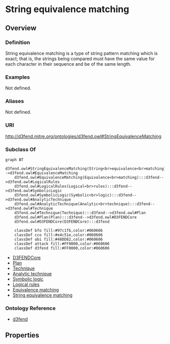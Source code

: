 # String equivalence matching

## Overview

### Definition
String equivalence matching is a type of string pattern matching which is exact; that is, the strings being compared must have the same value for each character in their sequence and be of the same length.

### Examples
Not defined.

### Aliases
Not defined.

### URI
http://d3fend.mitre.org/ontologies/d3fend.owl#StringEquivalenceMatching

### Subclass Of
```mermaid
graph BT
    d3fend.owl#StringEquivalenceMatching(String<br>equivalence<br>matching):::d3fend-->d3fend.owl#EquivalenceMatching
    d3fend.owl#EquivalenceMatching(Equivalence<br>matching):::d3fend-->d3fend.owl#LogicalRules
    d3fend.owl#LogicalRules(Logical<br>rules):::d3fend-->d3fend.owl#SymbolicLogic
    d3fend.owl#SymbolicLogic(Symbolic<br>logic):::d3fend-->d3fend.owl#AnalyticTechnique
    d3fend.owl#AnalyticTechnique(Analytic<br>technique):::d3fend-->d3fend.owl#Technique
    d3fend.owl#Technique(Technique):::d3fend-->d3fend.owl#Plan
    d3fend.owl#Plan(Plan):::d3fend-->d3fend.owl#D3FENDCore
    d3fend.owl#D3FENDCore(D3FENDCore):::d3fend
    
    classDef bfo fill:#97c1fb,color:#060606
    classDef cco fill:#e4c51e,color:#060606
    classDef abi fill:#48DD82,color:#060606
    classDef attack fill:#FF0000,color:#060606
    classDef d3fend fill:#FF0000,color:#060606
```

- [D3FENDCore](/docs/ontology/reference/model/D3FENDCore/D3FENDCore.md)
- [Plan](/docs/ontology/reference/model/D3FENDCore/Plan/Plan.md)
- [Technique](/docs/ontology/reference/model/D3FENDCore/Plan/Technique/Technique.md)
- [Analytic technique](/docs/ontology/reference/model/D3FENDCore/Plan/Technique/Analytic%20technique/Analytic%20technique.md)
- [Symbolic logic](/docs/ontology/reference/model/D3FENDCore/Plan/Technique/Analytic%20technique/Symbolic%20logic/Symbolic%20logic.md)
- [Logical rules](/docs/ontology/reference/model/D3FENDCore/Plan/Technique/Analytic%20technique/Symbolic%20logic/Logical%20rules/Logical%20rules.md)
- [Equivalence matching](/docs/ontology/reference/model/D3FENDCore/Plan/Technique/Analytic%20technique/Symbolic%20logic/Logical%20rules/Equivalence%20matching/Equivalence%20matching.md)
- [String equivalence matching](/docs/ontology/reference/model/D3FENDCore/Plan/Technique/Analytic%20technique/Symbolic%20logic/Logical%20rules/Equivalence%20matching/String%20equivalence%20matching/String%20equivalence%20matching.md)


### Ontology Reference
- [d3fend](http://d3fend.mitre.org/ontologies/d3fend.owl#)

## Properties
